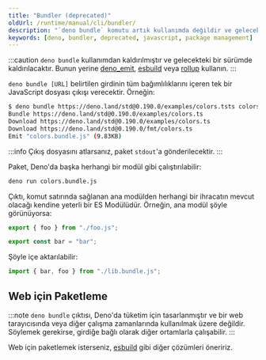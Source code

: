 ```yaml
---
title: "Bundler (deprecated)"
oldUrl: /runtime/manual/cli/bundler/
description: "`deno bundle` komutu artık kullanımda değildir ve gelecekteki sürümlerde kaldırılacaktır. Bu makalede kalıntı modülün kullanımı ve alternatif öneriler ele alınmaktadır."
keywords: [deno, bundler, deprecated, javascript, package management]
---
```


:::caution
`deno bundle` kullanımdan kaldırılmıştır ve gelecekteki bir sürümde kaldırılacaktır. Bunun yerine [deno_emit](https://github.com/denoland/deno_emit), [esbuild](https://esbuild.github.io/) veya [rollup](https://rollupjs.org) kullanın.
:::

`deno bundle [URL]` belirtilen girdinin tüm bağımlılıklarını içeren tek bir JavaScript dosyası çıkışı verecektir. Örneğin:

```bash
$ deno bundle https://deno.land/std@0.190.0/examples/colors.tsts colors.bundle.js
Bundle https://deno.land/std@0.190.0/examples/colors.ts
Download https://deno.land/std@0.190.0/examples/colors.ts
Download https://deno.land/std@0.190.0/fmt/colors.ts
Emit "colors.bundle.js" (9.83KB)
```

:::info
Çıkış dosyasını atlarsanız, paket `stdout`'a gönderilecektir.
:::

Paket, Deno'da başka herhangi bir modül gibi çalıştırılabilir:

```bash
deno run colors.bundle.js
```

Çıktı, komut satırında sağlanan ana modülden herhangi bir ihracatın mevcut olacağı kendine yeterli bir ES Modülüdür. Örneğin, ana modül şöyle görünüyorsa:

```ts
export { foo } from "./foo.js";

export const bar = "bar";
```

Şöyle içe aktarılabilir:

```ts
import { bar, foo } from "./lib.bundle.js";
```

## Web için Paketleme

:::note
`deno bundle` çıktısı, Deno'da tüketim için tasarlanmıştır ve bir web tarayıcısında veya diğer çalışma zamanlarında kullanılmak üzere değildir. Söylemek gerekirse, girdiğe bağlı olarak diğer ortamlarla çalışabilir.
:::

Web için paketlemek isterseniz, [esbuild](https://esbuild.github.io/) gibi diğer çözümleri öneririz.